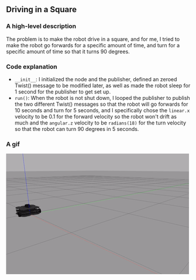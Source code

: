 ## Driving in a Square
### A high-level description
The problem is to make the robot drive in a square, and for me, I tried to make the robot go forwards for a specific amount of time, and turn for a specific amount of time so that it turns 90 degrees.
### Code explanation
* `__init__`: I initialized the node and the publisher, defined an zeroed Twist() message to be modified later, as well as made the robot sleep for 1 second for the publisher to get set up. 
* `run()`: When the robot is not shut down, I looped the publisher to publish the two different Twist() messages so that the robot will go forwards for 10 seconds and turn for 5 seconds, and I specifically chose the `linear.x` velocity to be 0.1 for the forward velocity so the robot won't drift as much and the `angular.z` velocity to be `radians(18)` for the turn velocity so that the robot can turn 90 degrees in 5 seconds. 
### A gif
![drive_square_demo.gif](gifs/drive_square_demo.gif)
